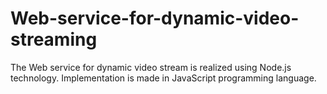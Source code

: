 # Web-service-for-dynamic-video-streaming
The Web service for dynamic video stream is realized using Node.js technology. Implementation is made in JavaScript programming language.
